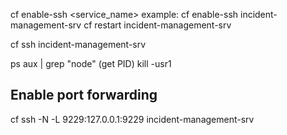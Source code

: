 
cf enable-ssh <service_name>
example:
cf enable-ssh incident-management-srv
cf restart incident-management-srv


cf ssh incident-management-srv

ps aux | grep "node" (get PID)
kill -usr1 <PID>

## Enable port forwarding
cf ssh -N -L 9229:127.0.0.1:9229 incident-management-srv